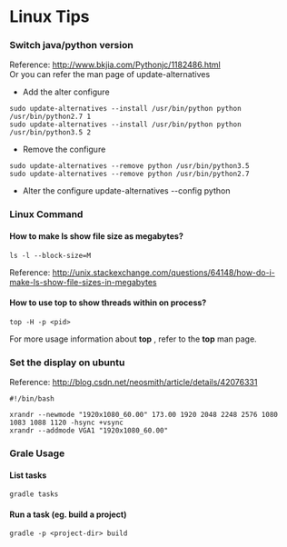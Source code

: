 # Linux Tips

###  Switch java/python version

Reference: http://www.bkjia.com/Pythonjc/1182486.html   
Or you can refer the man page of update-alternatives

- Add the alter configure
```
sudo update-alternatives --install /usr/bin/python python /usr/bin/python2.7 1
sudo update-alternatives --install /usr/bin/python python /usr/bin/python3.5 2
```

- Remove the configure
```
sudo update-alternatives --remove python /usr/bin/python3.5
sudo update-alternatives --remove python /usr/bin/python2.7
```

- Alter the configure
  update-alternatives --config python


### Linux Command

#### How to make ls show file size as megabytes?

    ls -l --block-size=M

Reference: http://unix.stackexchange.com/questions/64148/how-do-i-make-ls-show-file-sizes-in-megabytes


#### How to use top to show threads within on process?

    top -H -p <pid>

For more usage information about __top__ , refer to the __top__ man page.


### Set the display on ubuntu

Reference: http://blog.csdn.net/neosmith/article/details/42076331

```shell
#!/bin/bash  
  
xrandr --newmode "1920x1080_60.00" 173.00 1920 2048 2248 2576 1080 1083 1088 1120 -hsync +vsync  
xrandr --addmode VGA1 "1920x1080_60.00"  
```


### Grale Usage

#### List tasks

    gradle tasks

#### Run a task (eg. build a project)

    gradle -p <project-dir> build